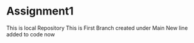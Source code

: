 # Assignment1
This is local Repository
This is First Branch created under Main 
New line added to code now
